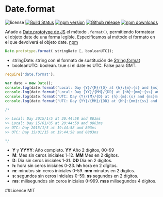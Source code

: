 # Date.format
![license](https://img.shields.io/badge/license-MIT-blue.svg ) [![Build Status](https://img.shields.io/travis/bifuer/Date.format/master.svg)](https://travis-ci.org/bifuer/Date.format) [![npm version](https://img.shields.io/npm/v/date.format.svg)](https://www.npmjs.com/package/date.format) [![Github release](https://img.shields.io/github/release/bifuer/Date.format.svg)](https://github.com/bifuer/Date.format) [![npm downloads](https://img.shields.io/npm/dm/date.format.svg)](https://www.npmjs.com/package/date.format)

Añade a [Date.prototype de JS](https://developer.mozilla.org/en-US/docs/Web/JavaScript/Reference/Global_Objects/Date) el método `.format()`, permitiendo formatear el objeto date de una forma legible. 
Especificamos al método el formato en el que devolverá el objeto date.
[npm](https://www.npmjs.com/package/date.format)

```javascript
Date.prototype.format( stringDate [, booleanUTC]);
````
+ stringDate: string con el formato de sustitución de [String.format](#https://github.com/bifuer/String.format)
+ booleanUTC: boolean. true si el date es UTC. False para GMT.


```javascript
require('date.format');

var date = new Date();
console.log(date.format("Local: Day {Y}/{M}/{D} at {h}:{m}:{s} and {ms}ms"));
console.log(date.format("Local: Day {YY}/{MM}/{DD} at {hh}:{mm}:{ss} and {mss}ms"));
console.log(date.format("UTC: Day {Y}/{M}/{D} at {h}:{m}:{s} and {ms}ms",true));
console.log(date.format("UTC: Day {YY}/{MM}/{DD} at {hh}:{mm}:{ss} and {mss}ms",true));

/*

>> Local: Day 2015/1/5 at 20:44:58 and 803ms
>> Local: Day 15/01/05 at 20:44:58 and 0803ms
>> UTC: Day 2015/1/5 at 19:44:58 and 803ms
>> UTC: Day 15/01/15 at 19:44:58 and 0803ms

*/
```
+ **Y** y **YYYY**: Año completo. **YY** Año 2 dígitos, 00-99
+ **M**: Mes sin ceros iniciales 1-12. **MM** Mes en 2 dígitos. 
+ **D**: Día sin ceros iniciales 1-31. **DD** Día en 2 dígitos.
+ **h**: hora sin ceros iniciales 0-23. **hh** hora en 2 dígitos.
+ **m**: minutos sin ceros iniciales 0-59. **mm** minutos en 2 dígitos.
+ **s**: segundos sin ceros iniciales 0-59. **ss** segundos en 2 dígitos.
+ **ms**: milisegundos sin ceros iniciales 0-999. **mss** milisegundos 4 dígitos. 


##Licence
MIT
